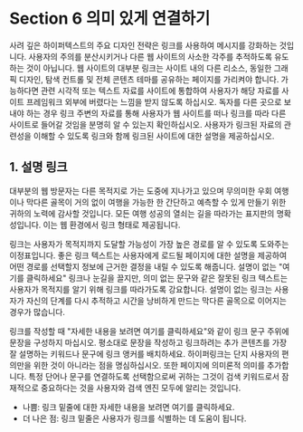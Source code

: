 # Section 6 의미 있게 연결하기

사려 깊은 하이퍼텍스트의 주요 디자인 전략은 링크를 사용하여 메시지를 강화하는 것입니다. 사용자의 주의를 분산시키거나 다른 웹 사이트의 사소한 각주를 추적하도록 유도하는 것이 아닙니다. 웹 사이트의 대부분 링크는 사이트 내의 다른 리소스, 동일한 그래픽 디자인, 탐색 컨트롤 및 전체 콘텐츠 테마를 공유하는 페이지를 가리켜야 합니다. 가능하다면 관련 시각적 또는 텍스트 자료를 사이트에 통합하여 사용자가 해당 자료를 사이트 프레임워크 외부에 버렸다는 느낌을 받지 않도록 하십시오. 독자를 다른 곳으로 보내야 하는 경우 링크 주변의 자료를 통해 사용자가 웹 사이트를 떠나 링크를 따라 다른 사이트로 들어갈 것임을 분명히 알 수 있는지 확인하십시오. 사용자가 링크된 자료의 관련성을 이해할 수 있도록 링크와 함께 링크된 사이트에 대한 설명을 제공하십시오.

## 1. 설명 링크

대부분의 웹 방문자는 다른 목적지로 가는 도중에 지나가고 있으며 무의미한 우회 여행이나 막다른 골목이 거의 없이 여행을 가능한 한 간단하고 예측할 수 있게 만들기 위한 귀하의 노력에 감사할 것입니다. 모든 여행 성공의 열쇠는 길을 따라가는 표지판의 명확성입니다. 이는 웹 환경에서 링크 형태로 제공됩니다.

링크는 사용자가 목적지까지 도달할 가능성이 가장 높은 경로를 알 수 있도록 도와주는 이정표입니다. 좋은 링크 텍스트는 사용자에게 로드될 페이지에 대한 설명을 제공하여 어떤 경로를 선택할지 정보에 근거한 결정을 내릴 수 있도록 해줍니다. 설명이 없는 "여기를 클릭하세요" 링크나 눈길을 끌지만, 의미 없는 문구와 같은 잘못된 링크 텍스트는 사용자가 목적지를 알기 위해 링크를 따라가도록 강요합니다. 설명이 없는 링크는 사용자가 자신의 단계를 다시 추적하고 시간을 낭비하게 만드는 막다른 골목으로 이어지는 경우가 많습니다.

링크를 작성할 때 "자세한 내용을 보려면 여기를 클릭하세요"와 같이 링크 문구 주위에 문장을 구성하지 마십시오. 평소대로 문장을 작성하고 링크하려는 추가 콘텐츠를 가장 잘 설명하는 키워드나 문구에 링크 앵커를 배치하세요. 하이퍼링크는 단지 사용자의 편의만을 위한 것이 아니라는 점을 명심하십시오. 또한 페이지에 의미론적 의미를 추가합니다. 특정 단어나 문구를 연결하도록 선택함으로써 귀하는 그것이 검색 키워드로서 잠재적으로 중요하다는 것을 사용자와 검색 엔진 모두에 알리는 것입니다.

- 나쁨: 링크 밑줄에 대한 자세한 내용을 보려면 여기를 클릭하세요.
- 더 나은 점: 링크 밑줄은 사용자가 링크를 식별하는 데 도움이 됩니다.
